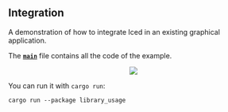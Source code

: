 ## Integration

A demonstration of how to integrate Iced in an existing graphical application.

The __[`main`]__ file contains all the code of the example.

<div align="center">
  <a href="https://gfycat.com/nicemediocrekodiakbear">
    <img src="https://thumbs.gfycat.com/NiceMediocreKodiakbear-small.gif">
  </a>
</div>

You can run it with `cargo run`:
```
cargo run --package library_usage
```

[`main`]: src/main.rs
